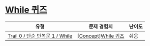 # [While 퀴즈](https://www.codetree.ai/trails/complete/curated-cards/nl-pre-while)

|유형|문제 경험치|난이도|
|---|---|---|
|[Trail 0 / 단순 반복문 1 / While](https://www.codetree.ai/trail-info/codetree-101/)|[[Concept]While 퀴즈](https://www.codetree.ai/trails/complete/curated-cards/nl-pre-while/)|쉬움|

